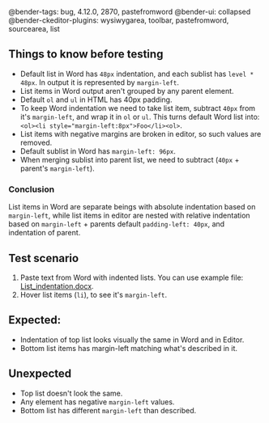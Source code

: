 @bender-tags: bug, 4.12.0, 2870, pastefromword
@bender-ui: collapsed
@bender-ckeditor-plugins: wysiwygarea, toolbar, pastefromword, sourcearea, list

## Things to know before testing

- Default list in Word has `48px` indentation, and each sublist has `level * 48px`. In output it is represented by `margin-left`.
- List items in Word output aren't grouped by any parent element.
- Default `ol` and `ul` in HTML has 40px padding.
- To keep Word indentation we need to take list item, subtract `40px` from it's `margin-left`, and wrap it in `ol` or `ul`. This turns default Word list into: `<ol><li style="margin-left:8px">Foo</li><ol>`.
- List items with negative margins are broken in editor, so such values are removed.
- Default sublist in Word has `margin-left: 96px`.
- When merging sublist into parent list, we need to subtract (`40px` + parent's `margin-left`).

### Conclusion

List items in Word are separate beings with absolute indentation based on `margin-left`, while list items in editor are nested with relative indentation based on `margin-left` + parents default `padding-left: 40px`, and indentation of parent.

## Test scenario

1. Paste text from Word with indented lists. You can use example file: [List_indentation.docx](../generated/_fixtures/List_indentation/List_indentation.docx).
2. Hover list items (`li`), to see it's `margin-left`.

## Expected:

- Indentation of top list looks visually the same in Word and in Editor.
- Bottom list items has margin-left matching what's described in it.

## Unexpected

- Top list doesn't look the same.
- Any element has negative `margin-left` values.
- Bottom list has different `margin-left` than described.
